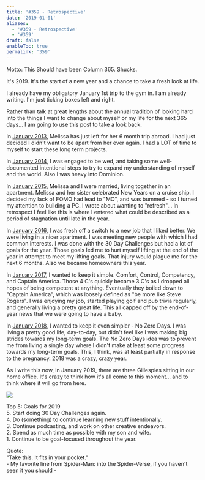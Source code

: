 ```yaml
---
title: '#359 - Retrospective'
date: '2019-01-01'
aliases:
  - '#359 - Retrospective'
  - '#359'
draft: false
enableToc: true
permalink: '359'
---
```


Motto: This Should have been Column 365\. Shucks.  
  
It's 2019\. It's the start of a new year and a chance to take a fresh look at life.  
  
I already have my obligatory January 1st trip to the gym in. I am already writing. I'm just ticking boxes left and right.  
  
Rather than talk at great lengths about the annual tradition of looking hard into the things I want to change about myself or my life for the next 365 days... I am going to use this post to take a look back.  
  
In [January 2013](http://www.aarongilly.com/56), Melissa has just left for her 6 month trip abroad. I had just decided I didn't want to be apart from her ever again. I had a LOT of time to myself to start these long term projects.  
  
In [January 2014](http://www.aarongilly.com/132), I was engaged to be wed, and taking some well-documented intentional steps to try to expand my understanding of myself and the world. Also I was heavy into Dominion.  
  
In [January 2015](http://www.aarongilly.com/226), Melissa and I were married, living together in an apartment. Melissa and her sister celebrated New Years on a cruise ship. I decided my lack of FOMO had lead to "MO", and was bummed - so I turned my attention to building a PC. I wrote about wanting to "refresh"... In retrospect I feel like this is where I entered what could be described as a period of stagnation until late in the year.  
  
In [January 2016](http://www.aarongilly.com/277), I was fresh off a switch to a new job that I liked better. We were living in a nicer apartment. I was meeting new people with which I had common interests. I was done with the 30 Day Challenges but had a lot of goals for the year. Those goals led me to hurt myself lifting at the end of the year in attempt to meet my lifting goals. That injury would plague me for the next 6 months. Also we became homeowners this year.  
  
In [January 2017](http://www.aarongilly.com/304), I wanted to keep it simple. Comfort, Control, Competency, and Captain America. Those 4 C's quickly became 3 C's as I dropped all hopes of being competent at anything. Eventually they boiled down to "Captain America", which was loosely defined as "be more like Steve Rogers". I was enjoying my job, started playing golf and pub trivia regularly, and generally living a pretty great life. This all capped off by the end-of-year news that we were going to have a baby.  
  
In [January 2018](http://www.aarongilly.com/331), I wanted to keep it even simpler - No Zero Days. I was living a pretty good life, day-to-day, but didn't feel like I was making big strides towards my long-term goals. The No Zero Days idea was to prevent me from living a single day where I didn't make at least some progress towards my long-term goals. This, I think, was at least partially in response to the pregnancy. 2018 was a crazy, crazy year.  
  
As I write this now, in January 2019, there are three Gillespies sitting in our home office. It's crazy to think how it's all come to this moment... and to think where it will go from here.  
  
  
[![](assets/359-1.jpg)](https://2.bp.blogspot.com/-e4Jp7dIMApQ/XCw-jwTxZFI/AAAAAAADnN8/fpiAIVMYx4Et1NkirD9sK%5FWjXjyk2C0UQCKgBGAs/s1600/IMG%5F0611.HEIC)

  
Top 5: Goals for 2019  
5\. Start doing 30 Day Challenges again.  
4\. Do (something) to continue learning new stuff intentionally.  
3\. Continue podcasting, and work on other creative endeavors.  
2\. Spend as much time as possible with my son and wife.  
1\. Continue to be goal-focused throughout the year.  
  
Quote:  
"Take this. It fits in your pocket."  
\- My favorite line from Spider-Man: into the Spider-Verse, if you haven't seen it you should -
